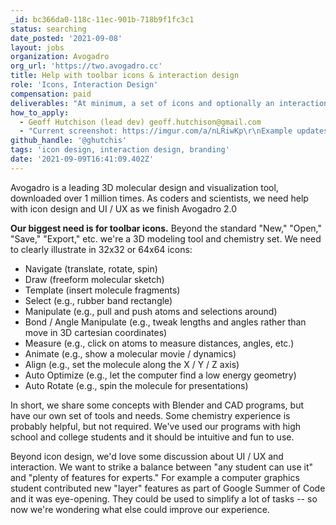 ```yaml
---
_id: bc366da0-118c-11ec-901b-718b9f1fc3c1
status: searching
date_posted: '2021-09-08'
layout: jobs
organization: Avogadro
org_url: 'https://two.avogadro.cc'
title: Help with toolbar icons & interaction design
role: 'Icons, Interaction Design'
compensation: paid
deliverables: "At minimum, a set of icons and optionally an interaction / interface review document.\r\nIf everything works out, we certainly have other tasks to consider (website design, etc.)"
how_to_apply:
  - Geoff Hutchison (lead dev) geoff.hutchison@gmail.com
  - "Current screenshot: https://imgur.com/a/nLRiwKp\r\nExample updates: https://imgur.com/a/eZx7J5m\r\nVersion 1 homepage: https://avogadro.cc\r\nVersion 2 beta: https://two.avogadro.cc\r\n\r\nMain GitHub repo:\r\nhttps://github.com/openchemistry/avogadrolibs\r\n"
github_handle: '@ghutchis'
tags: 'icon design, interaction design, branding'
date: '2021-09-09T16:41:09.402Z'
---
```

Avogadro is a leading 3D molecular design and visualization tool, downloaded over 1 million times. As coders and scientists, we need help with icon design and UI / UX as we finish Avogadro 2.0

**Our biggest need is for toolbar icons.** Beyond the standard "New," "Open," "Save," "Export," etc. we're a 3D modeling tool and chemistry set. We need to clearly illustrate in 32x32 or 64x64 icons:
- Navigate (translate, rotate, spin)
- Draw (freeform molecular sketch)
- Template (insert molecule fragments)
- Select (e.g., rubber band rectangle)
- Manipulate (e.g., pull and push atoms and selections around)
- Bond / Angle Manipulate (e.g., tweak lengths and angles rather than move in 3D cartesian coordinates)
- Measure (e.g., click on atoms to measure distances, angles, etc.)
- Animate (e.g., show a molecular movie / dynamics)
- Align (e.g., set the molecule along the X / Y / Z axis)
- Auto Optimize (e.g., let the computer find a low energy geometry)
- Auto Rotate (e.g., spin the molecule for presentations)

In short, we share some concepts with Blender and CAD programs, but have our own set of tools and needs. Some chemistry experience is probably helpful, but not required. We've used our programs with high school and college students and it should be intuitive and fun to use.

Beyond icon design, we'd love some discussion about UI / UX and interaction. We want to strike a balance between "any student can use it" and "plenty of features for experts."  For example a computer graphics student contributed new "layer" features as part of Google Summer of Code and it was eye-opening. They could be used to simplify a lot of tasks -- so now we're wondering what else could improve our experience.
